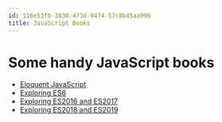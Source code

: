```yaml
---
id: 116e53fb-3830-473d-9474-57c8b45aa996
title: JavaScript Books
---
```


# Some handy JavaScript books

-   [Eloquent JavaScript](https://eloquentjavascript.net/)
-   [Exploring ES6](https://exploringjs.com/es6.html)
-   [Exploring ES2016 and
    ES2017](https://exploringjs.com/es2016-es2017.html)
-   [Exploring ES2018 and
    ES2019](https://exploringjs.com/es2018-es2019/index.html)
